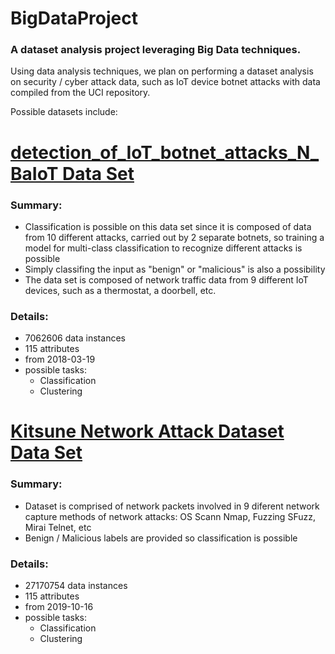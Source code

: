 # BigDataProject
### A dataset analysis project leveraging Big Data techniques.

Using data analysis techniques, we plan on performing a dataset analysis on security / cyber attack data, such as IoT device botnet attacks with data compiled from the UCI repository. 

Possible datasets include:

# [detection_of_IoT_botnet_attacks_N_BaIoT Data Set](http://archive.ics.uci.edu/ml/datasets/detection_of_IoT_botnet_attacks_N_BaIoT#)
### Summary:
- Classification is possible on this data set since it is composed of data from 10 different attacks, carried out by 2 separate botnets, so training a model for multi-class classification to recognize different attacks is possible
- Simply classifing the input as "benign" or "malicious" is also a possibility
- The data set is composed of network traffic data from 9 different IoT devices, such as a thermostat, a doorbell, etc.

### Details:
- 7062606 data instances
- 115 attributes
- from 2018-03-19
- possible tasks: 
  - Classification
  - Clustering


# [Kitsune Network Attack Dataset Data Set](http://archive.ics.uci.edu/ml/datasets/Kitsune+Network+Attack+Dataset)
### Summary:
- Dataset is comprised of network packets involved in 9 diferent network capture methods of network attacks: OS Scann Nmap, Fuzzing SFuzz, Mirai Telnet, etc
- Benign / Malicious labels are provided so classification is possible

### Details:
- 27170754 data instances
- 115 attributes
- from 2019-10-16
- possible tasks:
  - Classification
  - Clustering

